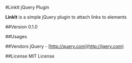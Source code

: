 #LinkIt jQuery Plugin

**LinkIt** is a simple jQuery plugin to attach links to elements

##Version
0.1.0

##Usages


##Vendors
jQuery - [http://query.com](http://jqery.com)

##License
MIT License